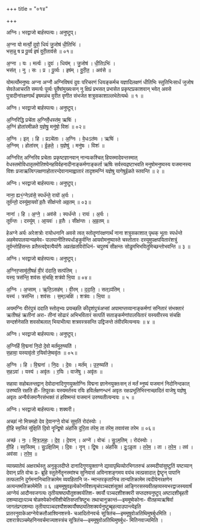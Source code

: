 +++
title = "०१४"

+++


अग्निः। भरद्वाजो बार्हस्पत्यः। अनुष्टुप्।

अ॒ग्ना यो मर्त्यो॒ दुवो॒ धियं॑ जु॒जोष॑ धी॒तिभिः॑ ।  
भस॒न्नु ष प्र पू॒र्व्य इषं॑ वुरी॒ताव॑से ॥ ०१॥

अ॒ग्ना । यः । मर्त्यः॑ । दुवः॑ । धिय॑म् । जु॒जोष॑ । धी॒तिऽभिः॑ ।  
भस॑त् । नु । सः । प्र । पू॒र्व्यः । इष॑म् । वु॒री॒त॒ । अव॑से ॥

योमर्त्योमनुष्यः अग्ना अग्नौ अग्निविषयं दुवः परिचरणं धियङ्कर्मच यज्ञादिलक्षणं धीतिभिः स्तुतिभिःसार्धं जुजोष सेवतेआचरति समर्त्यः पूर्व्यः पूर्वेषांमुख्यःसन् नु क्षिप्रं प्रभसत् प्रभासेत प्रकृष्टप्रकाशवान् भवेत् अवसे पुत्रादीनांरक्षणार्थं इषमन्नंच वुरीत वृणीत संभजेत शत्रुसकाशाल्लभेतेत्यर्थः ॥ १ ॥

अग्निः। भरद्वाजो बार्हस्पत्यः। अनुष्टुप्।

अ॒ग्निरिद्धि प्रचे॑ता अ॒ग्निर्वे॒धस्त॑म॒ ऋषिः॑ ।  
अ॒ग्निं होता॑रमीळते य॒ज्ञेषु॒ मनु॑षो॒ विशः॑ ॥ ०२॥

अ॒ग्निः । इत् । हि । प्रऽचे॑ताः । अ॒ग्निः । वे॒धःऽत॑मः । ऋषिः॑ ।  
अ॒ग्निम् । होता॑रम् । ई॒ळ॒ते॒ । य॒ज्ञेषु॑ । मनु॑षः । विशः॑ ॥

अग्निरित् अग्निरिव प्रचेताः प्रकृष्टज्ञानवान् नान्यःकश्चित् हियस्मादेवन्तस्मात् वेधस्तमोविधातृतमोतिश्येनहविर्वहनादीनाङ्कर्मणाङ्कर्ता ऋषिः सर्वस्यद्रष्टाभवति मनुषोमनुष्यस्य यजमानस्य विशः प्रजाऋत्विग्लक्षणाहोतारन्देवानामाह्वातारं तादृशमग्निं यज्ञेषु यागेषुईळते स्तवन्ति ॥ २ ॥

अग्निः। भरद्वाजो बार्हस्पत्यः। अनुष्टुप्।

नाना॒ ह्य१॒॑ग्नेऽव॑से॒ स्पर्ध॑न्ते॒ रायो॑ अ॒र्यः ।  
तूर्व॑न्तो॒ दस्यु॑मा॒यवो॑ व्र॒तैः सीक्ष॑न्तो अव्र॒तम् ॥ ०३॥

नाना॑ । हि । अ॒ग्ने॒ । अव॑से । स्पर्ध॑न्ते । रायः॑ । अ॒र्यः ।  
तूर्व॑न्तः । दस्यु॑म् । आ॒यवः॑ । व्र॒तैः । सीक्ष॑न्तः । अ॒व्र॒तम् ॥

हेअग्ने अर्यः अरेःशत्रोः रायोधनानि अवसे त्वत् स्तोतॄणांरक्षणार्थं नाना शत्रुसकाशात् पृथक् भूताः स्पर्धन्ते अहमेवपालयान्यहमेव- पालयानीतिस्पर्धाङ्कुर्वन्ति आयवोमनुष्यास्ते चस्तोतारः दस्युमुपक्षपयितारंशत्रुं तूर्वन्तोहिंसन्तः व्रतैस्त्वद्देवत्यैर्यागैः अव्रतंव्रतविरोधिनं- चपुरुषं सीक्षन्तः सोढुमभिभवितुमिच्छन्तोभवन्ति ॥ ३ ॥

अग्निः। भरद्वाजो बार्हस्पत्यः। अनुष्टुप्।

अ॒ग्निर॒प्सामृ॑ती॒षहं॑ वी॒रं द॑दाति॒ सत्प॑तिम् ।  
यस्य॒ त्रस॑न्ति॒ शव॑सः सं॒चक्षि॒ शत्र॑वो भि॒या ॥ ०४॥

अ॒ग्निः । अ॒प्साम् । ऋ॒ति॒ऽसह॑म् । वी॒रम् । द॒दा॒ति॒ । सत्ऽप॑तिम् ।  
यस्य॑ । त्रस॑न्ति । शव॑सः । स॒म्ऽचक्षि॑ । शत्र॑वः । भि॒या ॥

अयमग्निः वीरंपुत्रं ददाति स्तोतृभ्यः प्रयच्छति कीदृशंपुत्रंअप्सां अपामाप्तव्यानाङ्कर्मणां सनितारं संभक्तारं ऋतीषहं ऋतीनां अरा- तीनां सोढारं अभिभवितारं सत्पतिं सताङ्कर्मणांपालयितारं यस्यवीरस्य संचक्षि सन्दर्शनेसति शवसोबलात् भियाभीत्या शत्रवस्त्रसन्ति उद्विजन्ते तंवीरमित्यन्वयः ॥ ४ ॥

अग्निः। भरद्वाजो बार्हस्पत्यः। अनुष्टुप्।

अ॒ग्निर्हि वि॒द्मना॑ नि॒दो दे॒वो मर्त॑मुरु॒ष्यति॑ ।  
स॒हावा॒ यस्यावृ॑तो र॒यिर्वाजे॒ष्ववृ॑तः ॥ ०५॥

अ॒ग्निः । हि । वि॒द्मना॑ । नि॒दः । दे॒वः । मर्त॑म् । उ॒रु॒ष्यति॑ ।  
स॒हऽवा॑ । यस्य॑ । अवृ॑तः । र॒यिः । वाजे॑षु । अवृ॑तः ॥

सहावा सहोबलन्तद्वान् देवोदानादिगुणयुक्तोग्निः विद्मना ज्ञानेनयुक्तःसन् तं मर्तं म्नुष्यं यजमानं निदोनिन्दकात् उरुष्यति रक्षति ही- तिपूरकः यस्यमर्तस्य रयिः हविर्लक्षणन्धनं अवृतः रक्षःप्रभूतिभिरनाच्छादितं वाजेषु यज्ञेषु अवृतः अन्यैर्यजमानैरसंभक्तं तं हविष्मन्तं यजमानं उरुष्यतीत्यन्वयः ॥ ५ ॥

अग्निः। भरद्वाजो बार्हस्पत्यः। शक्वरी।

अच्छा॑ नो मित्रमहो देव दे॒वानग्ने॒ वोचः॑ सुम॒तिं रोद॑स्योः ।  
वी॒हि स्व॒स्तिं सु॑क्षि॒तिं दि॒वो नॄन्द्वि॒षो अंहां॑सि दुरि॒ता त॑रेम॒ ता त॑रेम॒ तवाव॑सा तरेम ॥ ०६॥

अच्छ॑ । नः॒ । मि॒त्र॒ऽम॒हः॒ । दे॒व॒ । दे॒वान् । अग्ने॑ । वोचः॑ । सु॒ऽम॒तिम् । रोद॑स्योः ।  
वी॒हि । स्व॒स्तिम् । सु॒ऽक्षि॒तिम् । दि॒वः । नॄन् । द्वि॒षः । अंहां॑सि । दुः॒ऽइ॒ता । त॒रे॒म॒ । ता । त॒रे॒म॒ । तव॑ । अव॑सा । त॒रे॒म॒ ॥

व्याख्यातेयं अक्षरार्थस्तु अनुकूलदीप्ते दानादिगुणयुक्ताग्ने द्यावापृथिव्योरभिगतरुचं अस्मदीयांसुष्टुतिं यष्टव्यान् देवान् प्रति वोचः प्र- ब्रूहि स्तुतेर्नेतॄनस्मांश्च सुनिवासं अविनाशङ्गमय वयंच त्वत्प्रसादात् द्वेष्टॄन् पापानि तत्फलानि दुर्गमनानिचातिक्रामेम व्यवहितानि ज- न्मान्तरकृतानिच तान्यतिक्रामेम त्वदीयेनरक्षणेन अत्यन्तमतिक्रामेमेति ॥ ६ ॥इममूषुवइत्येकोनविंशत्यृचंपञ्चदशंसूक्तं आङ्गिरसस्यवीतहव्यस्यभरद्वाजस्यवार्षं आग्नेयं आदौनवजगत्यः तृतीयाषष्ठ्यौतुशक्वर्यतिश- क्वर्यौ पञ्चदशीशक्वरी सप्तदश्यनुष्टुप् अष्टादशीबृहती दशम्याद्याःपञ्च षोळश्येकोनविंशीचेतिसप्तत्रिष्टुभः तथाचानुक्रान्तं—इममूष्वेकोना- वीतहव्यऋषिर्वा जागतंप्रग्दशम्याः तृतीयापञ्चदश्यौशक्वर्यौषष्ठ्यतिशक्वर्यनुष्टुब्बृहत्याउपान्त्येइति प्रातरनुवाकेआग्नेयेक्रतौआश्विनशस्त्रे- चआदितोनवर्चः सूत्रितंच—इममूषुवोअतिथिमुषर्बुधमिति । दशरात्रेपञ्चमेहनिनवर्चमाज्यशस्त्रंच सूत्रितंच—इममूषुवोअतिथिमुषर्बुध- मितिनवाज्यमिति ।